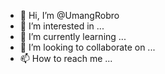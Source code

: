 - 👋 Hi, I’m @UmangRobro
- 👀 I’m interested in ...
- 🌱 I’m currently learning ...
- 💞️ I’m looking to collaborate on ...
- 📫 How to reach me ...

<!---
UmangRobro/UmangRobro is a ✨ special ✨ repository because its `README.md` (this file) appears on your GitHub profile.
You can click the Preview link to take a look at your changes.
--->

